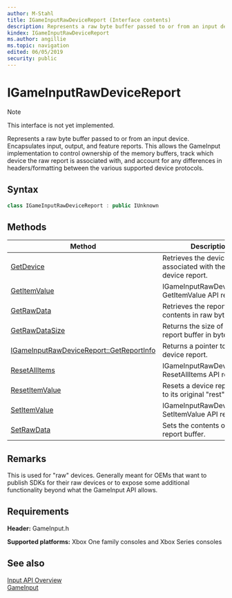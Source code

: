 ```yaml
---
author: M-Stahl
title: IGameInputRawDeviceReport (Interface contents)
description: Represents a raw byte buffer passed to or from an input device.
kindex: IGameInputRawDeviceReport
ms.author: angillie
ms.topic: navigation
edited: 06/05/2019
security: public
---
```


# IGameInputRawDeviceReport  
> [!NOTE]
> This interface is not yet implemented.

Represents a raw byte buffer passed to or from an input device.
Encapsulates  input, output, and feature reports. This allows the GameInput implementation to control ownership of the memory buffers, track which device the raw report is associated with, and account for any differences in headers/formatting between the various supported device protocols.

## Syntax  
  
```cpp  
class IGameInputRawDeviceReport : public IUnknown  
```  
  
  
## Methods  
  
| Method | Description |  
| --- | --- |  
| [GetDevice](methods/igameinputrawdevicereport_getdevice.md) | Retrieves the device associated with the raw device report. |  
| [GetItemValue](methods/igameinputrawdevicereport_getitemvalue.md) | IGameInputRawDeviceReport GetItemValue API reference |  
| [GetRawData](methods/igameinputrawdevicereport_getrawdata.md) | Retrieves the report buffer contents in raw byte form. |  
| [GetRawDataSize](methods/igameinputrawdevicereport_getrawdatasize.md) | Returns the size of the raw report buffer in bytes. |  
| [IGameInputRawDeviceReport::GetReportInfo](methods/igameinputrawdevicereport_getreportinfo.md) | Returns a pointer to a raw device report. |  
| [ResetAllItems](methods/igameinputrawdevicereport_resetallitems.md) | IGameInputRawDeviceReport ResetAllItems API reference |  
| [ResetItemValue](methods/igameinputrawdevicereport_resetitemvalue.md) | Resets a device report item to its original "rest" value. |  
| [SetItemValue](methods/igameinputrawdevicereport_setitemvalue.md) | IGameInputRawDeviceReport SetItemValue API reference |  
| [SetRawData](methods/igameinputrawdevicereport_setrawdata.md) | Sets the contents of the report buffer. |  
  

  
## Remarks  
  
This is used for "raw" devices. Generally meant for OEMs that want to publish SDKs for their raw devices or to expose some additional functionality beyond what the GameInput API allows.  
  
## Requirements  
  
**Header:** GameInput.h
  
**Supported platforms:** Xbox One family consoles and Xbox Series consoles  
  
## See also  

[Input API Overview](../../../../../input/overviews/input-overview.md)  
[GameInput](../../gameinput_members.md)  
  
  
  